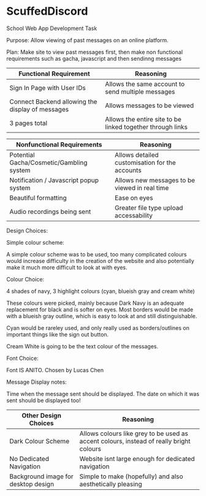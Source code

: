 # ScuffedDiscord
School Web App Development Task

Purpose: Allow viewing of past messages on an online platform.

Plan: Make site to view past messages first, then make non functional requirements such as gacha, javascript and then sendinng messages


| Functional Requirement | Reasoning |
| ----------- | ----------- |
| Sign In Page with User IDs | Allows the same account to send multiple messages |
| Connect Backend allowing the display of messages | Allows messages to be viewed |
| 3 pages total | Allows the entire site to be linked together through links |


| Nonfunctional Requirements | Reasoning |
| ----------- | ----------- |
| Potential Gacha/Cosmetic/Gambling system | Allows detailed customisation for the accounts |
| Notification / Javascript popup system | Allows new messages to be viewed in real time |
| Beautiful formatting | Ease on eyes|
| Audio recordings being sent | Greater file type upload accessability |


Design Choices:

Simple colour scheme:

A simple colour scheme was to be used, too many complicated colours would increase difficulty in the creation of the website and also potentially make it much more difficult to look at with eyes.

Colour Choice:

4 shades of navy, 3 highlight colours (cyan, blueish gray and cream white)

These colours were picked, mainly because Dark Navy is an adequate replacement for black and is softer on eyes. Most borders would be made with a blueish gray outline, which is easy to look at and still distinguishable.

Cyan would be rareley used, and only really used as borders/outlines on important things like the sign out button.

Cream White is going to be the text colour of the messages.

Font Choice:

Font IS ANITO. Chosen by Lucas Chen

Message Display notes:

Time when the message sent should be displayed. The date on which it was sent should be displayed too!


| Other Design Choices | Reasoning |
| ----------- | ----------- |
| Dark Colour Scheme | Allows colours like grey to be used as accent colours, instead of really bright colours |
| No Dedicated Navigation | Website isnt large enough for dedicated navigation |
| Background image for desktop design |Simple to make (hopefully) and also aesthetically pleasing|


